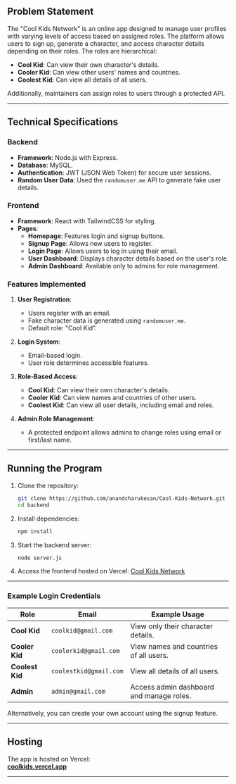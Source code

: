 ## Problem Statement

The "Cool Kids Network" is an online app designed to manage user profiles with varying levels of access based on assigned roles. The platform allows users to sign up, generate a character, and access character details depending on their roles. The roles are hierarchical:
- **Cool Kid**: Can view their own character's details.
- **Cooler Kid**: Can view other users' names and countries.
- **Coolest Kid**: Can view all details of all users.

Additionally, maintainers can assign roles to users through a protected API.

---

## Technical Specifications

### Backend
- **Framework**: Node.js with Express.
- **Database**: MySQL.
- **Authentication**: JWT (JSON Web Token) for secure user sessions.
- **Random User Data**: Used the `randomuser.me` API to generate fake user details.

### Frontend
- **Framework**: React with TailwindCSS for styling.
- **Pages**:
  - **Homepage**: Features login and signup buttons.
  - **Signup Page**: Allows new users to register.
  - **Login Page**: Allows users to log in using their email.
  - **User Dashboard**: Displays character details based on the user's role.
  - **Admin Dashboard**: Available only to admins for role management.

### Features Implemented
1. **User Registration**:
   - Users register with an email.
   - Fake character data is generated using `randomuser.me`.
   - Default role: "Cool Kid".
   
2. **Login System**:
   - Email-based login.
   - User role determines accessible features.

3. **Role-Based Access**:
   - **Cool Kid**: Can view their own character's details.
   - **Cooler Kid**: Can view names and countries of other users.
   - **Coolest Kid**: Can view all user details, including email and roles.

4. **Admin Role Management**:
   - A protected endpoint allows admins to change roles using email or first/last name.

---

## Running the Program

1. Clone the repository:
   ```bash
   git clone https://github.com/anandcharukesan/Cool-Kids-Network.git
   cd backend
   ```

2. Install dependencies:
   ```bash
   npm install
   ```

3. Start the backend server:
   ```bash
   node server.js
   ```

4. Access the frontend hosted on Vercel:
   [Cool Kids Network](https://coolkidsnetwork.vercel.app/)

---

### Example Login Credentials

| Role          | Email               | Example Usage                                  |
|---------------|---------------------|-----------------------------------------------|
| **Cool Kid**  | `coolkid@gmail.com` | View only their character details.            |
| **Cooler Kid**| `coolerkid@gmail.com`| View names and countries of all users.        |
| **Coolest Kid**| `coolestkid@gmail.com`| View all details of all users.               |
| **Admin**     | `admin@gmail.com`   | Access admin dashboard and manage roles.      |

Alternatively, you can create your own account using the signup feature. 

---

## Hosting

The app is hosted on Vercel:  
**[coolkids.vercel.app](https://coolkidsnetwork.vercel.app/)**

--- 
